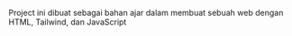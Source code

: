 Project ini dibuat sebagai bahan ajar dalam membuat sebuah web dengan HTML, Tailwind, dan JavaScript